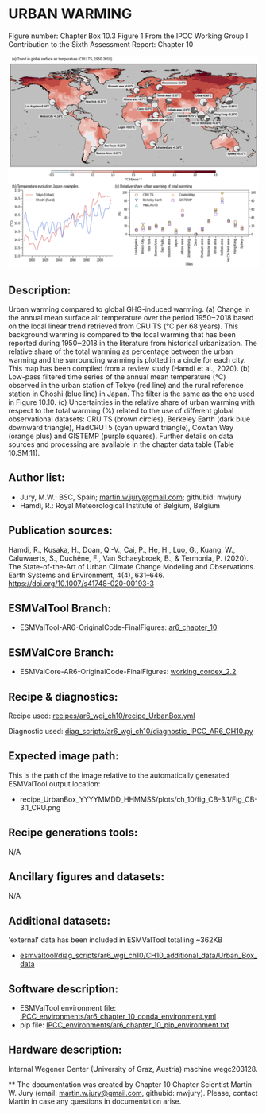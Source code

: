URBAN WARMING
=============

Figure number: Chapter Box 10.3 Figure 1
From the IPCC Working Group I Contribution to the Sixth Assessment Report: Chapter 10

![Figure 10 CB 3.1](../images/ar6_wg1_chap10_figureCBox10_3_1_Urban_warming.png?raw=true)


Description:
------------
Urban warming compared to global GHG-induced warming. (a) Change in the annual mean surface air temperature over the period 1950‒2018 based on the local linear trend retrieved from CRU TS (°C per 68 years). This background warming is compared to the local warming that has been reported during 1950‒2018 in the literature from historical urbanization. The relative share of the total warming as percentage between the urban warming and the surrounding warming is plotted in a circle for each city. This map has been compiled from a review study (Hamdi et al., 2020). (b) Low-pass filtered time series of the annual mean temperature (°C) observed in the urban station of Tokyo (red line) and the rural reference station in Choshi (blue line) in Japan. The filter is the same as the one used in Figure 10.10. (c) Uncertainties in the relative share of urban warming with respect to the total warming (%) related to the use of different global observational datasets: CRU TS (brown circles), Berkeley Earth (dark blue downward triangle), HadCRUT5 (cyan upward triangle), Cowtan Way (orange plus) and GISTEMP (purple squares). Further details on data sources and processing are available in the chapter data table (Table 10.SM.11).


Author list:
------------
- Jury, M.W.: BSC, Spain; martin.w.jury@gmail.com; githubid: mwjury
- Hamdi, R.: Royal Meteorological Institute of Belgium, Belgium


Publication sources:
--------------------
Hamdi, R., Kusaka, H., Doan, Q.-V., Cai, P., He, H., Luo, G., Kuang, W., Caluwaerts, S., Duchêne, F., Van Schaeybroek, B., & Termonia, P. (2020). The State-of-the-Art of Urban Climate Change Modeling and Observations. Earth Systems and Environment, 4(4), 631–646. https://doi.org/10.1007/s41748-020-00193-3


ESMValTool Branch:
------------------
- ESMValTool-AR6-OriginalCode-FinalFigures: [ar6_chapter_10](https://github.com/ESMValGroup/ESMValTool-AR6-OriginalCode-FinalFigures/tree/ar6_chapter_10)


ESMValCore Branch:
------------------
- ESMValCore-AR6-OriginalCode-FinalFigures: [working_cordex_2.2](https://github.com/ESMValGroup/ESMValCore-AR6-OriginalCode-FinalFigures/tree/working_cordex_2.2)


Recipe & diagnostics:
---------------------
Recipe used: [recipes/ar6_wgi_ch10/recipe_UrbanBox.yml](https://github.com/ESMValGroup/ESMValTool-AR6-OriginalCode-FinalFigures/blob/ar6_chapter_10/esmvaltool/recipes/ar6_wgi_ch10/recipe_UrbanBox.yml)

Diagnostic used: [diag_scripts/ar6_wgi_ch10/diagnostic_IPCC_AR6_CH10.py](https://github.com/ESMValGroup/ESMValTool-AR6-OriginalCode-FinalFigures/blob/ar6_chapter_10/esmvaltool/diag_scripts/ar6_wgi_ch10/diagnostic_IPCC_AR6_CH10.py)


Expected image path:
--------------------
This is the path of the image relative to the automatically generated ESMValTool output location:
- recipe_UrbanBox_YYYYMMDD_HHMMSS/plots/ch_10/fig_CB-3.1/Fig_CB-3.1_CRU.png


Recipe generations tools:
-------------------------
N/A


Ancillary figures and datasets:
-------------------------------
N/A


Additional datasets:
--------------------
'external' data has been included in ESMValTool totalling ~362KB
- [esmvaltool/diag_scripts/ar6_wgi_ch10/CH10_additional_data/Urban_Box_data](https://github.com/ESMValGroup/ESMValTool-AR6-OriginalCode-FinalFigures/tree/ar6_chapter_10/esmvaltool/diag_scripts/ar6_wgi_ch10/CH10_additional_data)


Software description:
---------------------
- ESMValTool environment file: [IPCC_environments/ar6_chapter_10_conda_environment.yml](https://github.com/ESMValGroup/ESMValTool-AR6-OriginalCode-FinalFigures/blob/main/IPCC_environments/ar6_chapter_10_conda_environment.yml)
- pip file: [IPCC_environments/ar6_chapter_10_pip_environment.txt](https://github.com/ESMValGroup/ESMValTool-AR6-OriginalCode-FinalFigures/blob/main/IPCC_environments/ar6_chapter_10_pip_environment.txt)


Hardware description:
---------------------
Internal Wegener Center (University of Graz, Austria) machine wegc203128.

** The documentation was created by Chapter 10 Chapter Scientist Martin W. Jury (email: martin.w.jury@gmail.com, githubid: mwjury). Please, contact Martin in case any questions in documentation arise.
